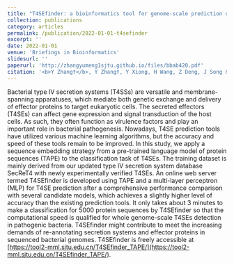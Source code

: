 ```yaml
---
title: "T4SEfinder: a bioinformatics tool for genome-scale prediction of bacterial type IV secreted effectors using pre-trained protein language model"
collection: publications
category: articles
permalink: /publication/2022-01-01-t4sefinder
excerpt: ''
date: 2022-01-01
venue: 'Briefings in Bioinformatics'
slidesurl: ''
paperurl: 'http://zhangyumeng1sjtu.github.io/files/bbab420.pdf'
citation: '<b>Y Zhang†</b>, Y Zhang†, Y Xiong, H Wang, Z Deng, J Song & HY Ou. (2022) T4SEfinder: a bioinformatics tool for genomescale prediction of bacterial type IV secreted effectors using pre-trained protein language model. <i>Briefings in Bioinformatics</i>, 23(1), bbab420.'
---
```

Bacterial type IV secretion systems (T4SSs) are versatile and membrane-spanning apparatuses, which mediate both genetic exchange and delivery of effector proteins to target eukaryotic cells. The secreted effectors (T4SEs) can affect gene expression and signal transduction of the host cells. As such, they often function as virulence factors and play an important role in bacterial pathogenesis. Nowadays, T4SE prediction tools have utilized various machine learning algorithms, but the accuracy and speed of these tools remain to be improved. In this study, we apply a sequence embedding strategy from a pre-trained language model of protein sequences (TAPE) to the classification task of T4SEs. The training dataset is mainly derived from our updated type IV secretion system database SecReT4 with newly experimentally verified T4SEs. An online web server termed T4SEfinder is developed using TAPE and a multi-layer perceptron (MLP) for T4SE prediction after a comprehensive performance comparison with several candidate models, which achieves a slightly higher level of accuracy than the existing prediction tools. It only takes about 3 minutes to make a classification for 5000 protein sequences by T4SEfinder so that the computational speed is qualified for whole genome-scale T4SEs detection in pathogenic bacteria. T4SEfinder might contribute to meet the increasing demands of re-annotating secretion systems and effector proteins in sequenced bacterial genomes. T4SEfinder is freely accessible at [https://tool2-mml.sjtu.edu.cn/T4SEfinder_TAPE/](https://tool2-mml.sjtu.edu.cn/T4SEfinder_TAPE/).
